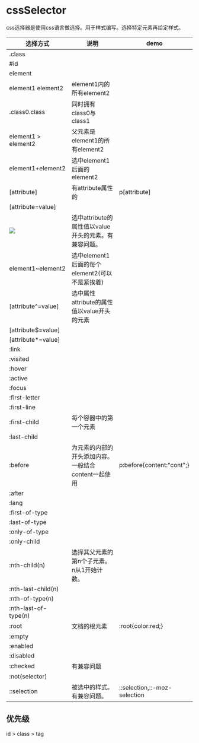 # cssSelector
css选择器是使用css语言做选择。用于样式编写。选择特定元素再给定样式。  

|选择方式|说明|demo|
|-|-|-|
|.class|||
|#id|||
|element|||
|element1 element2|element1内的所有element2||
|.class0.class|同时拥有class0与class1||
|element1 > element2|父元素是element1的所有element2||
|element1+element2|选中element1后面的element2||
|[attribute\]|有attribute属性的|p[attribute\]|
|[attribute=value\]|||
|![](./image/cssSelector0.png)|选中attribute的属性值以value开头的元素。有兼容问题。||
|element1~element2|选中element1后面的每个element2(可以不是紧挨着)||
|[attribute^=value\]|选中属性attribute的属性值以value开头的元素||
|[attribute$=value\]|||
|[attribute*=value\]|||
|:link|||
|:visited|||
|:hover|||
|:active|||
|:focus|||
|:first-letter|||
|:first-line|||
|:first-child|每个容器中的第一个元素||
|:last-child|||
|:before|为元素的内部的开头添加内容。一般结合content一起使用|p:before{content:"cont";}|
|:after|||
|:lang|||
|:first-of-type|||
|:last-of-type|||
|:only-of-type|||
|:only-child|||
|:nth-child(n)|选择其父元素的第n个子元素。n从1开始计数。||
|:nth-last-child(n)|||
|:nth-of-type(n)|||
|:nth-last-of-type(n)|||
|:root|文档的根元素|:root{color:red;}|
|:empty|||
|:enabled|||
|:disabled|||
|:checked|有兼容问题||
|:not(selector)|||
|::selection|被选中的样式。有兼容问题。|::selection,::-moz-selection|

## 优先级

id > class > tag
